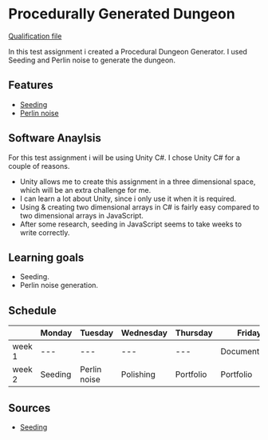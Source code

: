 # Procedurally Generated Dungeon
[Qualification file](https://drive.google.com/open?id=1TVyQebUYA6txEakMrj76kg2Z0es4XqVa)

In this test assignment i created a Procedural Dungeon Generator.
I used Seeding and Perlin noise to generate the dungeon.

## Features

- [Seeding](link)
- [Perlin noise](link)

## Software Anaylsis

For this test assignment i will be using Unity C#.
I chose Unity C# for a couple of reasons.
- Unity allows me to create this assignment in a three dimensional space, which will be an extra challenge for me.
- I can learn a lot about Unity, since i only use it when it is required.
- Using & creating two dimensional arrays in C# is fairly easy compared to two dimensional arrays in JavaScript.
- After some research, seeding in JavaScript seems to take weeks to write correctly.

## Learning goals

- Seeding.
- Perlin noise generation.

## Schedule

| | Monday | Tuesday | Wednesday | Thursday | Friday |
| --- | --- | --- | --- | --- | --- |
|week 1 | --- | --- | --- | --- | Documentation |
|week 2 | Seeding | Perlin noise | Polishing | Portfolio | Portfolio |

## Sources

- [Seeding](https://docs.unity3d.com/530/Documentation/ScriptReference/Random-seed.html)
